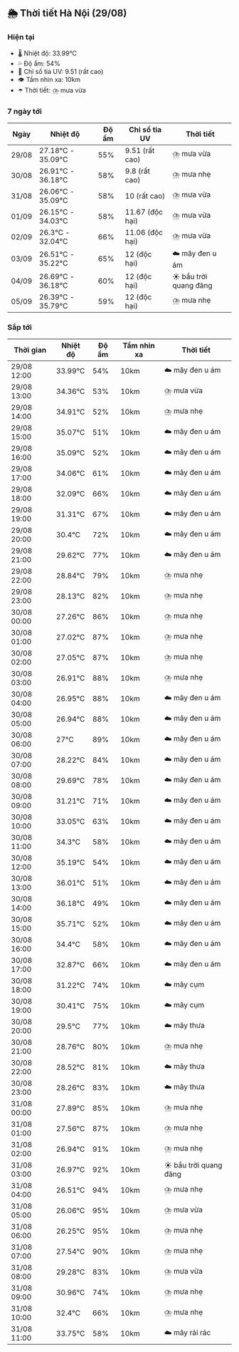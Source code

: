 ## 🌦️ Thời tiết Hà Nội (29/08)

### Hiện tại

- 🌡️ Nhiệt độ: 33.99℃
- 💦 Độ ẩm: 54%
- 🌟 Chỉ số tia UV: 9.51 (rất cao)
- 👁️ Tầm nhìn xa: 10km
- ☂️ Thời tiết: ⛈️ mưa vừa

### 7 ngày tới

| Ngày | Nhiệt độ | Độ ẩm | Chỉ số tia UV | Thời tiết |
| --- | --- | --- | --- | --- |
| 29/08 | 27.18℃ - 35.09℃ | 55% | 9.51 (rất cao) | ⛈️ mưa vừa |
| 30/08 | 26.91℃ - 36.18℃ | 58% | 9.8 (rất cao) | ⛈️ mưa nhẹ |
| 31/08 | 26.06℃ - 35.09℃ | 58% | 10 (rất cao) | ⛈️ mưa vừa |
| 01/09 | 26.15℃ - 34.03℃ | 58% | 11.67 (độc hại) | ⛈️ mưa vừa |
| 02/09 | 26.3℃ - 32.04℃ | 66% | 11.06 (độc hại) | ⛈️ mưa vừa |
| 03/09 | 26.51℃ - 35.22℃ | 65% | 12 (độc hại) | ☁️ mây đen u ám |
| 04/09 | 26.69℃ - 36.18℃ | 60% | 12 (độc hại) | ☀️ bầu trời quang đãng |
| 05/09 | 26.39℃ - 35.79℃ | 59% | 12 (độc hại) | ⛈️ mưa nhẹ |

### Sắp tới

| Thời gian | Nhiệt độ | Độ ẩm | Tầm nhìn xa | Thời tiết |
| --- | --- | --- | --- | --- |
| 29/08 12:00 | 33.99℃ | 54% | 10km | ☁️ mây đen u ám |
| 29/08 13:00 | 34.36℃ | 53% | 10km | ⛈️ mưa vừa |
| 29/08 14:00 | 34.91℃ | 52% | 10km | ⛈️ mưa nhẹ |
| 29/08 15:00 | 35.07℃ | 51% | 10km | ☁️ mây đen u ám |
| 29/08 16:00 | 35.09℃ | 52% | 10km | ☁️ mây đen u ám |
| 29/08 17:00 | 34.06℃ | 61% | 10km | ☁️ mây đen u ám |
| 29/08 18:00 | 32.09℃ | 66% | 10km | ☁️ mây đen u ám |
| 29/08 19:00 | 31.31℃ | 67% | 10km | ☁️ mây đen u ám |
| 29/08 20:00 | 30.4℃ | 72% | 10km | ☁️ mây đen u ám |
| 29/08 21:00 | 29.62℃ | 77% | 10km | ☁️ mây đen u ám |
| 29/08 22:00 | 28.84℃ | 79% | 10km | ⛈️ mưa nhẹ |
| 29/08 23:00 | 28.13℃ | 82% | 10km | ⛈️ mưa nhẹ |
| 30/08 00:00 | 27.26℃ | 86% | 10km | ⛈️ mưa nhẹ |
| 30/08 01:00 | 27.02℃ | 87% | 10km | ⛈️ mưa nhẹ |
| 30/08 02:00 | 27.05℃ | 87% | 10km | ⛈️ mưa nhẹ |
| 30/08 03:00 | 26.91℃ | 88% | 10km | ⛈️ mưa nhẹ |
| 30/08 04:00 | 26.95℃ | 88% | 10km | ☁️ mây đen u ám |
| 30/08 05:00 | 26.94℃ | 88% | 10km | ☁️ mây đen u ám |
| 30/08 06:00 | 27℃ | 89% | 10km | ☁️ mây đen u ám |
| 30/08 07:00 | 28.22℃ | 84% | 10km | ☁️ mây đen u ám |
| 30/08 08:00 | 29.69℃ | 78% | 10km | ☁️ mây đen u ám |
| 30/08 09:00 | 31.21℃ | 71% | 10km | ☁️ mây đen u ám |
| 30/08 10:00 | 33.05℃ | 63% | 10km | ☁️ mây đen u ám |
| 30/08 11:00 | 34.3℃ | 58% | 10km | ☁️ mây đen u ám |
| 30/08 12:00 | 35.19℃ | 54% | 10km | ☁️ mây đen u ám |
| 30/08 13:00 | 36.01℃ | 51% | 10km | ☁️ mây đen u ám |
| 30/08 14:00 | 36.18℃ | 49% | 10km | ☁️ mây đen u ám |
| 30/08 15:00 | 35.71℃ | 52% | 10km | ☁️ mây đen u ám |
| 30/08 16:00 | 34.4℃ | 58% | 10km | ☁️ mây đen u ám |
| 30/08 17:00 | 32.87℃ | 66% | 10km | ☁️ mây đen u ám |
| 30/08 18:00 | 31.22℃ | 74% | 10km | ☁️ mây cụm |
| 30/08 19:00 | 30.41℃ | 75% | 10km | ☁️ mây cụm |
| 30/08 20:00 | 29.5℃ | 77% | 10km | ☁️ mây thưa |
| 30/08 21:00 | 28.76℃ | 80% | 10km | ⛈️ mưa nhẹ |
| 30/08 22:00 | 28.52℃ | 81% | 10km | ☁️ mây thưa |
| 30/08 23:00 | 28.26℃ | 83% | 10km | ☁️ mây thưa |
| 31/08 00:00 | 27.89℃ | 85% | 10km | ⛈️ mưa nhẹ |
| 31/08 01:00 | 27.56℃ | 87% | 10km | ⛈️ mưa nhẹ |
| 31/08 02:00 | 26.94℃ | 91% | 10km | ⛈️ mưa nhẹ |
| 31/08 03:00 | 26.97℃ | 92% | 10km | ☀️ bầu trời quang đãng |
| 31/08 04:00 | 26.51℃ | 94% | 10km | ⛈️ mưa nhẹ |
| 31/08 05:00 | 26.06℃ | 95% | 10km | ⛈️ mưa vừa |
| 31/08 06:00 | 26.25℃ | 95% | 10km | ⛈️ mưa nhẹ |
| 31/08 07:00 | 27.54℃ | 90% | 10km | ⛈️ mưa nhẹ |
| 31/08 08:00 | 29.28℃ | 83% | 10km | ⛈️ mưa vừa |
| 31/08 09:00 | 30.96℃ | 74% | 10km | ⛈️ mưa nhẹ |
| 31/08 10:00 | 32.4℃ | 66% | 10km | ⛈️ mưa nhẹ |
| 31/08 11:00 | 33.75℃ | 58% | 10km | ☁️ mây rải rác |
